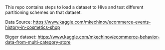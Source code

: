 This repo contains steps to load a dataset to Hive and test different partitioning schemes on that dataset. 

Data Source:
https://www.kaggle.com/mkechinov/ecommerce-events-history-in-cosmetics-shop

Bigger dataset:
https://www.kaggle.com/mkechinov/ecommerce-behavior-data-from-multi-category-store

